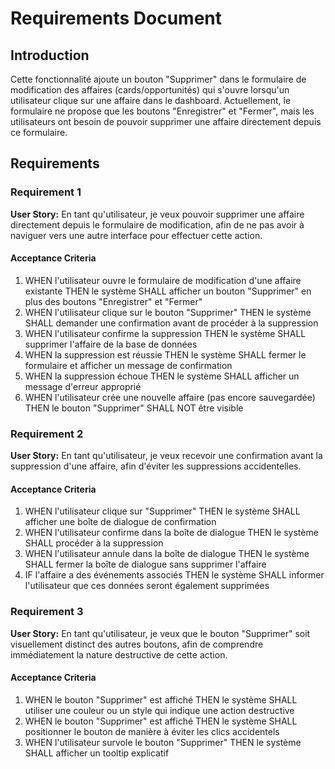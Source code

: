 # Requirements Document

## Introduction

Cette fonctionnalité ajoute un bouton "Supprimer" dans le formulaire de modification des affaires (cards/opportunités) qui s'ouvre lorsqu'un utilisateur clique sur une affaire dans le dashboard. Actuellement, le formulaire ne propose que les boutons "Enregistrer" et "Fermer", mais les utilisateurs ont besoin de pouvoir supprimer une affaire directement depuis ce formulaire.

## Requirements

### Requirement 1

**User Story:** En tant qu'utilisateur, je veux pouvoir supprimer une affaire directement depuis le formulaire de modification, afin de ne pas avoir à naviguer vers une autre interface pour effectuer cette action.

#### Acceptance Criteria

1. WHEN l'utilisateur ouvre le formulaire de modification d'une affaire existante THEN le système SHALL afficher un bouton "Supprimer" en plus des boutons "Enregistrer" et "Fermer"
2. WHEN l'utilisateur clique sur le bouton "Supprimer" THEN le système SHALL demander une confirmation avant de procéder à la suppression
3. WHEN l'utilisateur confirme la suppression THEN le système SHALL supprimer l'affaire de la base de données
4. WHEN la suppression est réussie THEN le système SHALL fermer le formulaire et afficher un message de confirmation
5. WHEN la suppression échoue THEN le système SHALL afficher un message d'erreur approprié
6. WHEN l'utilisateur crée une nouvelle affaire (pas encore sauvegardée) THEN le bouton "Supprimer" SHALL NOT être visible

### Requirement 2

**User Story:** En tant qu'utilisateur, je veux recevoir une confirmation avant la suppression d'une affaire, afin d'éviter les suppressions accidentelles.

#### Acceptance Criteria

1. WHEN l'utilisateur clique sur "Supprimer" THEN le système SHALL afficher une boîte de dialogue de confirmation
2. WHEN l'utilisateur confirme dans la boîte de dialogue THEN le système SHALL procéder à la suppression
3. WHEN l'utilisateur annule dans la boîte de dialogue THEN le système SHALL fermer la boîte de dialogue sans supprimer l'affaire
4. IF l'affaire a des événements associés THEN le système SHALL informer l'utilisateur que ces données seront également supprimées

### Requirement 3

**User Story:** En tant qu'utilisateur, je veux que le bouton "Supprimer" soit visuellement distinct des autres boutons, afin de comprendre immédiatement la nature destructive de cette action.

#### Acceptance Criteria

1. WHEN le bouton "Supprimer" est affiché THEN le système SHALL utiliser une couleur ou un style qui indique une action destructive
2. WHEN le bouton "Supprimer" est affiché THEN le système SHALL positionner le bouton de manière à éviter les clics accidentels
3. WHEN l'utilisateur survole le bouton "Supprimer" THEN le système SHALL afficher un tooltip explicatif